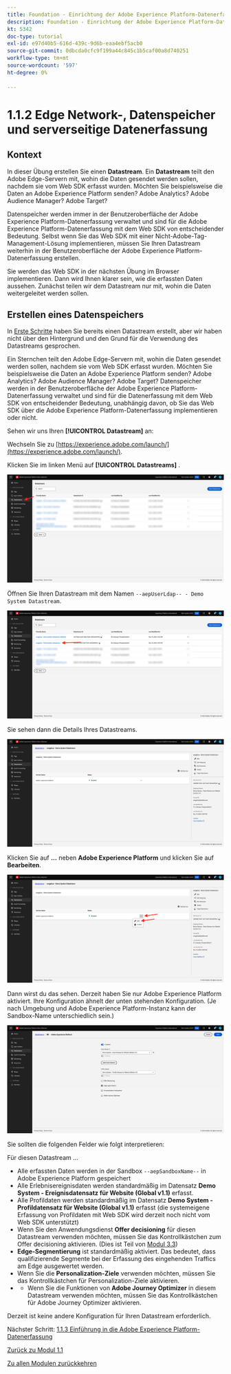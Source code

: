 ```yaml
---
title: Foundation - Einrichtung der Adobe Experience Platform-Datenerfassung und der Web SDK-Erweiterung - Edge Network, Datastreams und serverseitige Datenerfassung
description: Foundation - Einrichtung der Adobe Experience Platform-Datenerfassung und der Web SDK-Erweiterung - Edge Network, Datastreams und serverseitige Datenerfassung
kt: 5342
doc-type: tutorial
exl-id: e97d40b5-616d-439c-9d6b-eaa4ebf5acb0
source-git-commit: 0dbcda0cfc9f199a44c845c1b5caf00a8d740251
workflow-type: tm+mt
source-wordcount: '597'
ht-degree: 0%

---
```


# 1.1.2 Edge Network-, Datenspeicher und serverseitige Datenerfassung

## Kontext

In dieser Übung erstellen Sie einen **Datastream**. Ein **Datastream** teilt den Adobe Edge-Servern mit, wohin die Daten gesendet werden sollen, nachdem sie vom Web SDK erfasst wurden. Möchten Sie beispielsweise die Daten an Adobe Experience Platform senden? Adobe Analytics? Adobe Audience Manager? Adobe Target?

Datenspeicher werden immer in der Benutzeroberfläche der Adobe Experience Platform-Datenerfassung verwaltet und sind für die Adobe Experience Platform-Datenerfassung mit dem Web SDK von entscheidender Bedeutung. Selbst wenn Sie das Web SDK mit einer Nicht-Adobe-Tag-Management-Lösung implementieren, müssen Sie Ihren Datastream weiterhin in der Benutzeroberfläche der Adobe Experience Platform-Datenerfassung erstellen.

Sie werden das Web SDK in der nächsten Übung im Browser implementieren. Dann wird Ihnen klarer sein, wie die erfassten Daten aussehen. Zunächst teilen wir dem Datastream nur mit, wohin die Daten weitergeleitet werden sollen.

## Erstellen eines Datenspeichers

In [Erste Schritte](./../../../modules/gettingstarted/gettingstarted/ex2.md) haben Sie bereits einen Datastream erstellt, aber wir haben nicht über den Hintergrund und den Grund für die Verwendung des Datastreams gesprochen.

Ein Sternchen teilt den Adobe Edge-Servern mit, wohin die Daten gesendet werden sollen, nachdem sie vom Web SDK erfasst wurden. Möchten Sie beispielsweise die Daten an Adobe Experience Platform senden? Adobe Analytics? Adobe Audience Manager? Adobe Target? Datenspeicher werden in der Benutzeroberfläche der Adobe Experience Platform-Datenerfassung verwaltet und sind für die Datenerfassung mit dem Web SDK von entscheidender Bedeutung, unabhängig davon, ob Sie das Web SDK über die Adobe Experience Platform-Datenerfassung implementieren oder nicht.

Sehen wir uns Ihren **[!UICONTROL Datastream]** an:

Wechseln Sie zu [https://experience.adobe.com/launch/](https://experience.adobe.com/launch/).

Klicken Sie im linken Menü auf **[!UICONTROL Datastreams]** .

![Klicken Sie auf das Datastraam-Symbol in der linken Navigation](./images/edgeconfig1.png)

Öffnen Sie Ihren Datastream mit dem Namen `--aepUserLdap-- - Demo System Datastream`.

![Benennen Sie den Datastream und speichern Sie](./images/edgeconfig2.png)

Sie sehen dann die Details Ihres Datastreams.

![Benennen Sie den Datastream und speichern Sie](./images/edgecfg1.png)

Klicken Sie auf **...** neben **Adobe Experience Platform** und klicken Sie auf **Bearbeiten**.

![Benennen Sie den Datastream und speichern Sie](./images/edgecfg1a.png)

Dann wirst du das sehen. Derzeit haben Sie nur Adobe Experience Platform aktiviert. Ihre Konfiguration ähnelt der unten stehenden Konfiguration. (Je nach Umgebung und Adobe Experience Platform-Instanz kann der Sandbox-Name unterschiedlich sein.)

![Benennen Sie den Datastream und speichern Sie](./images/edgecfg2.png)

Sie sollten die folgenden Felder wie folgt interpretieren:

Für diesen Datastream ...

- Alle erfassten Daten werden in der Sandbox `--aepSandboxName--` in Adobe Experience Platform gespeichert
- Alle Erlebnisereignisdaten werden standardmäßig im Datensatz **Demo System - Ereignisdatensatz für Website (Global v1.1)** erfasst.
- Alle Profildaten werden standardmäßig im Datensatz **Demo System - Profildatensatz für Website (Global v1.1)** erfasst (die systemeigene Erfassung von Profildaten mit Web SDK wird derzeit noch nicht vom Web SDK unterstützt)
- Wenn Sie den Anwendungsdienst **Offer decisioning** für diesen Datastream verwenden möchten, müssen Sie das Kontrollkästchen zum Offer decisioning aktivieren. (Dies ist Teil von [Modul 3.3](./../../../modules/ajo-b2c/module3.3/offer-decisioning.md))
- **Edge-Segmentierung** ist standardmäßig aktiviert. Das bedeutet, dass qualifizierende Segmente bei der Erfassung des eingehenden Traffics am Edge ausgewertet werden.
- Wenn Sie die **Personalization-Ziele** verwenden möchten, müssen Sie das Kontrollkästchen für Personalization-Ziele aktivieren.
- 
   - Wenn Sie die Funktionen von **Adobe Journey Optimizer** in diesem Datastream verwenden möchten, müssen Sie das Kontrollkästchen für Adobe Journey Optimizer aktivieren.


Derzeit ist keine andere Konfiguration für Ihren Datastream erforderlich.

Nächster Schritt: [1.1.3 Einführung in die Adobe Experience Platform-Datenerfassung](./ex3.md)

[Zurück zu Modul 1.1](./data-ingestion-launch-web-sdk.md)

[Zu allen Modulen zurückkehren](./../../../overview.md)
